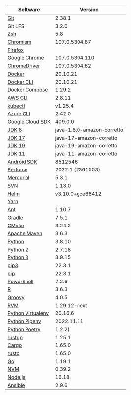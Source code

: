 [//]: # (title: Preinstalled Software on TeamCity Cloud Ubuntu Agents)
[//]: # (auxiliary-id: Preinstalled Software on TeamCity Cloud Ubuntu Agents)

<chunk id="ubuntu-jb-agents">

|Software|Version|
|---|---|
|[Git](https://git-scm.com/)|2.38.1|
|[Git LFS](https://git-lfs.github.com/)|3.2.0|
|[Zsh](https://www.zsh.org/)|5.8|
|[Chromium](https://www.chromium.org/)|107.0.5304.87|
|[Firefox](https://www.mozilla.org/en-US/firefox/)||
|[Google Chrome](https://www.google.com/chrome/)|107.0.5304.110|
|[ChromeDriver](https://chromedriver.chromium.org/)|107.0.5304.62|
|[Docker](https://www.docker.com/)|20.10.21|
|[Docker CLI](https://docs.docker.com/engine/reference/commandline/cli/)|20.10.21|
|[Docker Compose](https://docs.docker.com/compose/)|1.29.2|
|[AWS CLI](https://aws.amazon.com/cli/)|2.8.11|
|[kubectl](https://kubernetes.io/docs/tasks/tools/#kubectl)|v1.25.4|
|[Azure CLI](https://docs.microsoft.com/en-us/cli/azure/)|2.42.0|
|[Google Cloud SDK](https://cloud.google.com/sdk)|409.0.0|
|[JDK 8](https://docs.aws.amazon.com/corretto/latest/corretto-8-ug/downloads-list.html)|java-1.8.0-amazon-corretto|
|[JDK 17](https://docs.aws.amazon.com/corretto/latest/corretto-17-ug/downloads-list.html)|java-17-amazon-corretto|
|[JDK 19](https://docs.aws.amazon.com/corretto/latest/corretto-19-ug/downloads-list.html)|java-19-amazon-corretto|
|[JDK 11](https://docs.aws.amazon.com/corretto/latest/corretto-11-ug/downloads-list.html)|java-11-amazon-corretto|
|[Android SDK](https://developer.android.com/studio/command-line)|8512546|
|[Perforce](https://www.perforce.com/)|2022.1 (2361553)|
|[Mercurial](https://www.mercurial-scm.org/)|5.3.1|
|[SVN](https://subversion.apache.org/)|1.13.0|
|[Helm](https://helm.sh/)|v3.10.0+gce66412|
|[Yarn](https://yarnpkg.com/)||
|[Ant](https://ant.apache.org/)|1.10.7|
|[Gradle](https://gradle.org/)|7.5.1|
|[CMake](https://cmake.org/)|3.24.2|
|[Apache Maven](https://maven.apache.org/)|3.6.3|
|[Python](https://www.python.org/)|3.8.10|
|[Python 2](https://www.python.org/downloads/)|2.7.18|
|[Python 3](https://www.python.org/downloads/)|3.9.15|
|[pip3](https://pip.pypa.io/en/stable/)|22.3.1|
|[pip](https://pip.pypa.io/en/stable/)|22.3.1|
|[PowerShell](https://docs.microsoft.com/en-us/powershell/)|7.2.6|
|[R](https://www.r-project.org/)|3.6.3|
|[Groovy](https://groovy-lang.org/)|4.0.5|
|[RVM](https://rvm.io/)|1.29.12-next|
|[Python Virtualenv](https://virtualenv.pypa.io/en/latest/)|20.16.6|
|[Python Pipenv](https://pipenv.pypa.io/en/latest/)|2022.11.11|
|[Python Poetry](https://python-poetry.org/)|1.2.2)|
|[rustup](https://rustup.rs/)|1.25.1|
|[Cargo](https://doc.rust-lang.org/cargo/)|1.65.0|
|[rustc](https://doc.rust-lang.org/rustc/what-is-rustc.html)|1.65.0|
|[Go](https://golang.org/)|1.19.1|
|[NVM](https://github.com/nvm-sh/nvm)|0.39.2|
|[Node.js](https://nodejs.org/en/)|16.18|
|[Ansible](https://www.ansible.com/)|2.9.6|

</chunk> 
